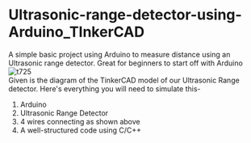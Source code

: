 # Ultrasonic-range-detector-using-Arduino_TInkerCAD
A simple basic project using Arduino to measure distance using an Ultrasonic range detector. Great for beginners to start off with Arduino
![t725](https://github.com/AbhayBhandarkar/Ultrasonic-range-detector-using-Arduino_TInkerCAD/assets/105074579/81ec99a7-8d9f-4dd5-a4f6-a68909e6049e)<br>
Given is the diagram of the TinkerCAD model of our Ultrasonic Range detector. Here's everything you will need to simulate this-
1. Arduino
2. Ultrasonic Range Detector
3. 4 wires connecting as shown above
4. A well-structured code using C/C++
